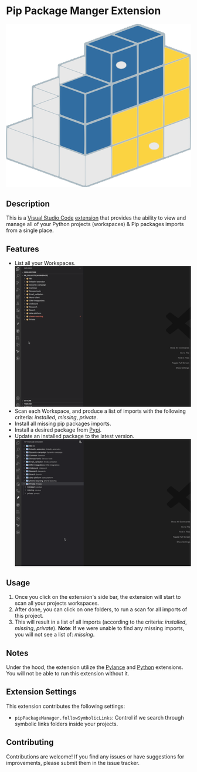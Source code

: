 # Pip Package Manger Extension

![Extension Logo](pip-manager-main.svg)

## Description

This is a [Visual Studio Code](https://code.visualstudio.com/) [extension](https://marketplace.visualstudio.com/) that provides the ability to view and manage all of your Python projects (workspaces) & Pip packages imports from a single place.

## Features

- List all your Workspaces.
![Scan Folders](./demo/scan_folders.gif)
- Scan each Workspace, and produce a list of imports with the following criteria: *installed*, *missing*, *private*.
- Install all missing pip packages imports.
- Install a desired package from [Pypi](https://pypi.org/).
- Update an installed package to the latest version.
![Features](./demo/results_and_features.gif)

## Usage

1. Once you click on the extension's side bar, the extension will start to scan all your projects workspaces.
2. After done, you can click on one folders, to run a scan for all imports of this project.
3. This will result in a list of all imports (according to the criteria: *installed*, *missing*, *private*).
**Note**: If we were unable to find any missing imports, you will not see a list of: *missing*.


## Notes
Under the hood, the extension utilize the [Pylance](https://marketplace.visualstudio.com/items?itemName=ms-python.vscode-pylance) and [Python](https://marketplace.visualstudio.com/items?itemName=ms-python.python) extensions. You will not be able to run this extension without it.

## Extension Settings

This extension contributes the following settings:

- `pipPackageManager.followSymbolicLinks`: Control if we search through symbolic links folders inside your projects.

## Contributing

Contributions are welcome! If you find any issues or have suggestions for improvements, please submit them in the issue tracker.
